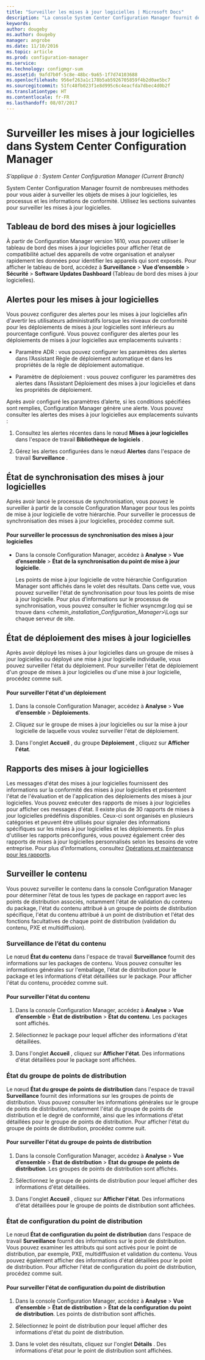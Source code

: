 ```yaml
---
title: "Surveiller les mises à jour logicielles | Microsoft Docs"
description: "La console System Center Configuration Manager fournit des alertes et des états pour surveiller les mises à jour et la compatibilité."
keywords: 
author: dougeby
ms.author: dougeby
manager: angrobe
ms.date: 11/10/2016
ms.topic: article
ms.prod: configuration-manager
ms.service: 
ms.technology: configmgr-sum
ms.assetid: 9afd7b0f-5c8e-48bc-9a65-1f7d74103688
ms.openlocfilehash: 956ef263a1c178b5ab5926705859f4b2d0ae5bc7
ms.sourcegitcommit: 51fc48fb023f1e8d995c6c4eacfda7dbec4d0b2f
ms.translationtype: HT
ms.contentlocale: fr-FR
ms.lasthandoff: 08/07/2017
---
```

# <a name="monitor-software-updates-in-system-center-configuration-manager"></a>Surveiller les mises à jour logicielles dans System Center Configuration Manager

*S’applique à : System Center Configuration Manager (Current Branch)*

System Center Configuration Manager fournit de nombreuses méthodes pour vous aider à surveiller les objets de mises à jour logicielles, les processus et les informations de conformité. Utilisez les sections suivantes pour surveiller les mises à jour logicielles.

## <a name="software-updates-dashboard"></a>Tableau de bord des mises à jour logicielles
À partir de Configuration Manager version 1610, vous pouvez utiliser le tableau de bord des mises à jour logicielles pour afficher l’état de compatibilité actuel des appareils de votre organisation et analyser rapidement les données pour identifier les appareils qui sont exposés. Pour afficher le tableau de bord, accédez à **Surveillance** > **Vue d’ensemble** > **Sécurité** > **Software Updates Dashboard** (Tableau de bord des mises à jour logicielles).   

##  <a name="BKMK_SUAlerts"></a> Alertes pour les mises à jour logicielles  
 Vous pouvez configurer des alertes pour les mises à jour logicielles afin d'avertir les utilisateurs administratifs lorsque les niveaux de conformité pour les déploiements de mises à jour logicielles sont inférieurs au pourcentage configuré. Vous pouvez configurer des alertes pour les déploiements de mises à jour logicielles aux emplacements suivants :  

-   Paramètre ADR : vous pouvez configurer les paramètres des alertes dans l’Assistant Règle de déploiement automatique et dans les propriétés de la règle de déploiement automatique.  

-   Paramètre de déploiement : vous pouvez configurer les paramètres des alertes dans l’Assistant Déploiement des mises à jour logicielles et dans les propriétés de déploiement.  

Après avoir configuré les paramètres d’alerte, si les conditions spécifiées sont remplies, Configuration Manager génère une alerte. Vous pouvez consulter les alertes des mises à jour logicielles aux emplacements suivants :  

1.  Consultez les alertes récentes dans le nœud **Mises à jour logicielles** dans l'espace de travail **Bibliothèque de logiciels** .  

2.  Gérez les alertes configurées dans le nœud **Alertes** dans l'espace de travail **Surveillance** .  

##  <a name="BKMK_SUSyncStatus"></a> État de synchronisation des mises à jour logicielles  
 Après avoir lancé le processus de synchronisation, vous pouvez le surveiller à partir de la console Configuration Manager pour tous les points de mise à jour logicielle de votre hiérarchie. Pour surveiller le processus de synchronisation des mises à jour logicielles, procédez comme suit.  

#### <a name="to-monitor-the-software-updates-synchronization-process"></a>Pour surveiller le processus de synchronisation des mises à jour logicielles  

- Dans la console Configuration Manager, accédez à **Analyse** > **Vue d’ensemble** > **État de la synchronisation du point de mise à jour logicielle**.  

    Les points de mise à jour logicielle de votre hiérarchie Configuration Manager sont affichés dans le volet des résultats. Dans cette vue, vous pouvez surveiller l'état de synchronisation pour tous les points de mise à jour logicielle. Pour plus d’informations sur le processus de synchronisation, vous pouvez consulter le fichier wsyncmgr.log qui se trouve dans <*chemin_installation_Configuration_Manager*>\Logs sur chaque serveur de site.  

##  <a name="BKMK_SUDeployStatus"></a> État de déploiement des mises à jour logicielles  
 Après avoir déployé les mises à jour logicielles dans un groupe de mises à jour logicielles ou déployé une mise à jour logicielle individuelle, vous pouvez surveiller l'état du déploiement. Pour surveiller l'état de déploiement d'un groupe de mises à jour logicielles ou d'une mise à jour logicielle, procédez comme suit.  

#### <a name="to-monitor-deployment-status"></a>Pour surveiller l'état d'un déploiement  

1.  Dans la console Configuration Manager, accédez à **Analyse** > **Vue d’ensemble** > **Déploiements**.  

2.  Cliquez sur le groupe de mises à jour logicielles ou sur la mise à jour logicielle de laquelle vous voulez surveiller l'état de déploiement.  

3.  Dans l'onglet **Accueil** , du groupe **Déploiement** , cliquez sur **Afficher l'état**.  

##  <a name="BKMK_SUReports"></a> Rapports des mises à jour logicielles  
 Les messages d'état des mises à jour logicielles fournissent des informations sur la conformité des mises à jour logicielles et présentent l'état de l'évaluation et de l'application des déploiements des mises à jour logicielles. Vous pouvez exécuter des rapports de mises à jour logicielles pour afficher ces messages d'état. Il existe plus de 30 rapports de mises à jour logicielles prédéfinis disponibles. Ceux-ci sont organisés en plusieurs catégories et peuvent être utilisés pour signaler des informations spécifiques sur les mises à jour logicielles et les déploiements. En plus d'utiliser les rapports préconfigurés, vous pouvez également créer des rapports de mises à jour logicielles personnalisés selon les besoins de votre entreprise. Pour plus d’informations, consultez [Opérations et maintenance pour les rapports](../../core/servers/manage/operations-and-maintenance-for-reporting.md).  

##  <a name="BKMK_MonitorContent"></a> Surveiller le contenu  
 Vous pouvez surveiller le contenu dans la console Configuration Manager pour déterminer l’état de tous les types de package en rapport avec les points de distribution associés, notamment l'état de validation du contenu du package, l'état du contenu attribué à un groupe de points de distribution spécifique, l'état du contenu attribué à un point de distribution et l'état des fonctions facultatives de chaque point de distribution (validation du contenu, PXE et multidiffusion).  

###  <a name="BKMK_ContentStatus"></a> Surveillance de l’état du contenu  
 Le nœud **État du contenu** dans l'espace de travail **Surveillance** fournit des informations sur les packages de contenu. Vous pouvez consulter les informations générales sur l'emballage, l'état de distribution pour le package et les informations d'état détaillées sur le package. Pour afficher l'état du contenu, procédez comme suit.  

#### <a name="to-monitor-content-status"></a>Pour surveiller l'état du contenu  

1.  Dans la console Configuration Manager, accédez à **Analyse** > **Vue d’ensemble** > **État de distribution** > **État du contenu**. Les packages sont affichés.  

2.  Sélectionnez le package pour lequel afficher des informations d'état détaillées.  

3.  Dans l'onglet **Accueil** , cliquez sur **Afficher l'état**. Des informations d'état détaillées pour le package sont affichées.  

###  <a name="BKMK_DPGroupStatus"></a> État du groupe de points de distribution  
 Le nœud **État du groupe de points de distribution** dans l'espace de travail **Surveillance** fournit des informations sur les groupes de points de distribution. Vous pouvez consulter les informations générales sur le groupe de points de distribution, notamment l'état du groupe de points de distribution et le degré de conformité, ainsi que les informations d'état détaillées pour le groupe de points de distribution. Pour afficher l'état du groupe de points de distribution, procédez comme suit.  

#### <a name="to-monitor-distribution-point-group-status"></a>Pour surveiller l'état du groupe de points de distribution  

1.  Dans la console Configuration Manager, accédez à **Analyse** > **Vue d’ensemble** > **État de distribution** > **État du groupe de points de distribution**. Les groupes de points de distribution sont affichés.  

2.  Sélectionnez le groupe de points de distribution pour lequel afficher des informations d'état détaillées.  

3.  Dans l'onglet **Accueil** , cliquez sur **Afficher l'état**. Des informations d'état détaillées pour le groupe de points de distribution sont affichées.  

###  <a name="BKMK_DPConfigStatus"></a> État de configuration du point de distribution  
 Le nœud **État de configuration du point de distribution** dans l'espace de travail **Surveillance** fournit des informations sur le point de distribution. Vous pouvez examiner les attributs qui sont activés pour le point de distribution, par exemple, PXE, multidiffusion et validation du contenu. Vous pouvez également afficher des informations d'état détaillées pour le point de distribution. Pour afficher l'état de configuration du point de distribution, procédez comme suit.  

#### <a name="to-monitor-distribution-point-configuration-status"></a>Pour surveiller l'état de configuration du point de distribution  

1.  Dans la console Configuration Manager, accédez à **Analyse** > **Vue d’ensemble** > **État de distribution** > **État de la configuration du point de distribution**. Les points de distribution sont affichés.  

2.  Sélectionnez le point de distribution pour lequel afficher des informations d'état du point de distribution.  

3.  Dans le volet des résultats, cliquez sur l'onglet **Détails** . Des informations d'état pour le point de distribution sont affichées.  
